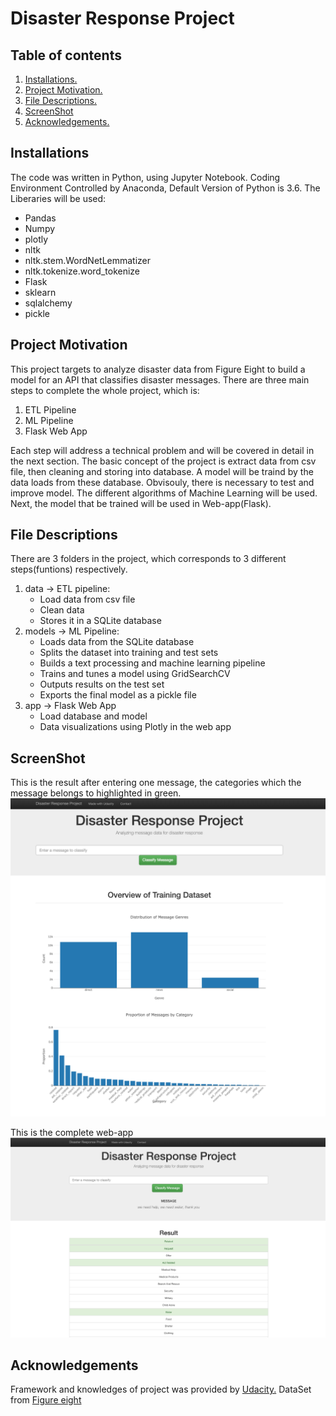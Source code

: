 # Disaster Response Project

## Table of contents
1. [Installations.](#install)       
2. [Project Motivation.](#proj)      
3. [File Descriptions.](#file)       
4. [ScreenShot](#screen)
5. [Acknowledgements.](#author)    

<a name="install"></a>
## Installations
The code was written in Python, using Jupyter Notebook. Coding Environment Controlled by Anaconda, Default Version of Python is 3.6. The Liberaries will be used:
- Pandas
- Numpy
- plotly
- nltk
- nltk.stem.WordNetLemmatizer
- nltk.tokenize.word_tokenize
- Flask
- sklearn
- sqlalchemy
- pickle

<a name="proj"></a>
## Project Motivation
This project targets to analyze disaster data from Figure Eight to build a model for an API that classifies disaster messages. There are three main steps to complete the whole project, which is:
1. ETL Pipeline
2. ML Pipeline
3. Flask Web App

Each step will address a technical problem and will be covered in detail in the next section. The basic concept of the project is extract data from csv file, then cleaning and storing into database. A model will be traind by the data loads from these database. Obvisouly, there is necessary to test and improve model. The different algorithms of Machine Learning will be used. Next, the model that be trained will be used in Web-app(Flask).

<a name="file"></a>
## File Descriptions
There are 3 folders in the project, which corresponds to 3 different steps(funtions) respectively.
1. data -> ETL pipeline: 
   - Load data from csv file
   - Clean data
   - Stores it in a SQLite database
2. models -> ML Pipeline:
   - Loads data from the SQLite database
   - Splits the dataset into training and test sets
   - Builds a text processing and machine learning pipeline
   - Trains and tunes a model using GridSearchCV
   - Outputs results on the test set
   - Exports the final model as a pickle file
3. app -> Flask Web App
   - Load database and model
   - Data visualizations using Plotly in the web app
   
<a name="screen"></a>
## ScreenShot
This is the result after entering one message, the categories which the message belongs to highlighted in green.
<img src="https://github.com/Howie4PP/Disaster_Response/blob/master/Screenshot%202019-02-19%20at%203.14.15%20PM.png">   

This is the complete web-app
<img src="https://github.com/Howie4PP/Disaster_Response/blob/master/Screenshot%202019-02-19%20at%203.13.30%20PM.png">   

<a name="author"></a>
## Acknowledgements
Framework and knowledges of project was provided by <a href='https://www.udacity.com/'>Udacity.</a>
DataSet from <a href='https://www.figure-eight.com/'> Figure eight</a>
